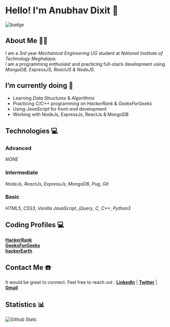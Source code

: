 # Hello! I'm Anubhav Dixit 👋

![badge](https://komarev.com/ghpvc/?username=Anubhavdxt)

## About Me 👨‍💻

I am a _3rd_ year _Mechanical Engineering UG_ student at _National Institute of Technology Meghalaya_.  
I am a programming enthusiast and practicing full-stack development using _MongoDB, ExpressJS, ReactJS & NodeJS_.

## I’m currently doing 🌱

- Learning _Data Structures_ & _Algorithms_
- Practicing _C/C++_ programming on _HackerRank_ & _GeeksForGeeks_
- Using _JavaScript_ for front-end development
- Working with NodeJs, ExpressJs, ReactJs & MongoDB

## Technologies 💻

### Advanced

_NONE_

### Intermediate

_NodeJs_, _ReactJs_, _ExpressJs_, _MongoDB_, _Pug_, _Git_

### Basic

_HTML5_, _CSS3_, _Vanilla JavaScript_, _jQuery_, _C_, _C++_, _Python3_

## Coding Profiles 💻

[**HackerRank**](https://www.hackerrank.com/Anubhavdxt)  
[**GeeksForGeeks**](https://auth.geeksforgeeks.org/user/anubhavdxt/profile)  
[**hackerEarth**](http://www.hackerearth.com/@anubhavdxt)

## Contact Me ☎️

It would be great to connect. Feel free to reach out : [**LinkedIn**](https://www.linkedin.com/in/anubhavdxt/) | [**Twitter**](https://twitter.com/Anubhavdxtdev) | [**Gmail**](anubhavdxt46@gmail.com)

## Statistics 📊

![Github Stats](https://github-readme-stats.vercel.app/api?username=Anubhavdxt&show_icons=true&theme=radical)

<!--

- 🔭 I’m currently working on ...
- 👯 I’m looking to collaborate on ...
- 🤔 I’m looking for help with ...
- 💬 Ask me about ...
- 📫 How to reach me: ...
- 😄 Pronouns: ...
- ⚡ Fun fact: ...

Projects:
1.
2.

Statistics
 -->
